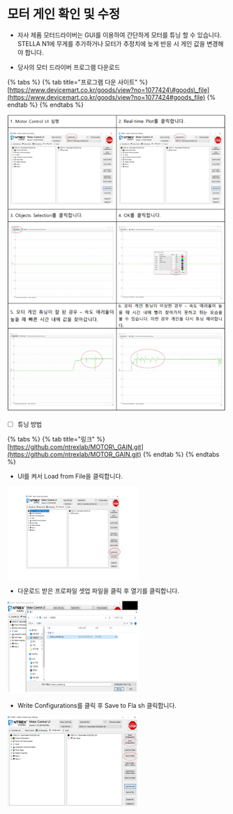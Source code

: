 # 모터 게인 확인 및 수정

* 자사 제품 모터드라이버는 GUI를 이용하여 간단하게 모터를 튜닝 할 수 있습니다. STELLA N1에 무게를 추가하거나 모터가 추정치에 늦게 반응 시 게인 값을 변경해야 합니다.



* 당사의 모터 드라이버 프로그램 다운로드

{% tabs %}
{% tab title="프로그램 다운 사이트" %}
[https://www.devicemart.co.kr/goods/view?no=1077424\#goods\_file](https://www.devicemart.co.kr/goods/view?no=1077424#goods_file)
{% endtab %}
{% endtabs %}

![ ](../.gitbook/assets/056.png)

* [ ] 튜닝 방법

{% tabs %}
{% tab title="링크" %}
[https://github.com/ntrexlab/MOTOR\_GAIN.git](https://github.com/ntrexlab/MOTOR_GAIN.git)
{% endtab %}
{% endtabs %}

* UI를 켜서 Load from File을 클릭합니다.

![ ](../.gitbook/assets/053.png)

* 다운로드 받은 프로파일 셋업 파일을 클릭 후 열기를 클릭합니다.

![ ](../.gitbook/assets/054.png)

* Write Configurations를 클릭 후 Save to Fla sh 클릭합니다.

![ ](../.gitbook/assets/055.png)





